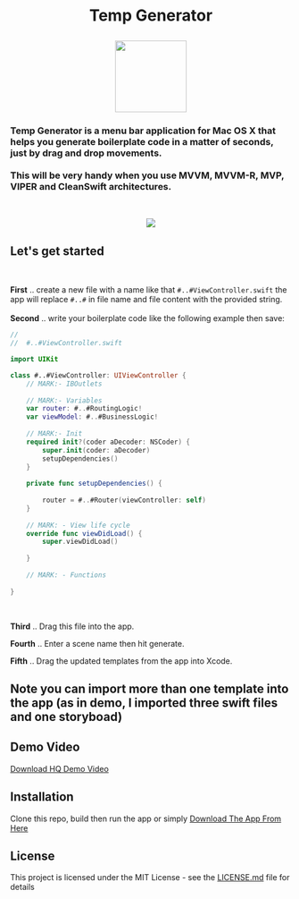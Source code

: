 <h1> <p align="center"> Temp Generator </h1>

<p align="center">
<img width="128" height="128" src="https://github.com/SoufianHossam/TempGenerator/blob/master/Template%20Generator/Supporting%20Files/Assets.xcassets/AppIcon.appiconset/1024.png?raw=true">
</p>

<h3 style=”color: gray;"> Temp Generator is a menu bar application for Mac OS X that helps you generate boilerplate code in a matter of seconds, just by drag and drop movements.
<br/>
<br/>                        
This will be very handy when you use MVVM, MVVM-R, MVP, VIPER and CleanSwift architectures. </h3> 
<br/>
<p align="center">
<img src="https://github.com/SoufianHossam/TempGenerator/blob/master/Template%20Generator/Supporting%20Files/Demo-min.gif?raw=true">
</p>

## Let's get started
<br/>

**First** .. create a new file with a name like that `#..#ViewController.swift` the app will replace `#..#` in file name and file content with the provided string.
<br/><br/>
**Second** .. write your boilerplate code like the following example then save:
```swift
//
//  #..#ViewController.swift

import UIKit

class #..#ViewController: UIViewController {
    // MARK:- IBOutlets
    
    // MARK:- Variables
    var router: #..#RoutingLogic!
    var viewModel: #..#BusinessLogic!
    
    // MARK:- Init
    required init?(coder aDecoder: NSCoder) {
        super.init(coder: aDecoder)
        setupDependencies()
    }
    
    private func setupDependencies() {
        
        router = #..#Router(viewController: self)
    }
    
    // MARK: - View life cycle
    override func viewDidLoad() {
        super.viewDidLoad()
        
    }
    
    // MARK: - Functions
    
}
```
<br/>

**Third** .. Drag this file into the app.
<br/>


**Fourth** .. Enter a scene name then hit generate.
<br/>


**Fifth** .. Drag the updated templates from the app into Xcode.

## Note you can import more than one template into the app (as in demo, I imported three swift files and one storyboad)

## Demo Video
[Download HQ Demo Video](https://github.com/SoufianHossam/TempGenerator/raw/master/Template%20Generator/Supporting%20Files/Demo.mov)
<br/>

## Installation
Clone this repo, build then run the app or simply [Download The App From Here](https://drive.google.com/a/selecteg.com/uc?authuser=0&id=1FJNimQ8fAsLqNneQcmOzXhMsyknqq1rF&export=download)

## License

This project is licensed under the MIT License - see the [LICENSE.md](LICENSE) file for details
